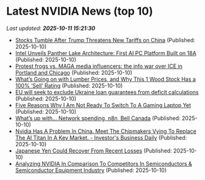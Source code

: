 # Latest NVIDIA News (top 10)
_Last updated: **2025-10-11 15:21:30**_

- [Stocks Tumble After Trump Threatens New Tariffs on China](https://biztoc.com/x/1929dd7d32e015ea) (Published: 2025-10-10)
- [Intel Unveils Panther Lake Architecture: First AI PC Platform Built on 18A](https://biztoc.com/x/55482e58c4227f81) (Published: 2025-10-10)
- [Protest frogs vs. MAGA media influencers: the info war over ICE in Portland and Chicago](https://biztoc.com/x/94d870bf014fe1d0) (Published: 2025-10-10)
- [What’s Going on with Lumber Prices, and Why This 1 Wood Stock Has a 100% ‘Sell’ Rating](https://biztoc.com/x/5435acfac904989d) (Published: 2025-10-10)
- [EU will seek to exclude Ukraine loan guarantees from deficit calculations](https://biztoc.com/x/f37da04c1267e2c5) (Published: 2025-10-10)
- [Five Reasons Why I Am Not Ready To Switch To A Gaming Laptop Yet](https://wccftech.com/reasons-desktops-are-better-for-gaming-than-laptops/) (Published: 2025-10-10)
- [What’s up with… Network spending, n8n, Bell Canada](https://www.telecomtv.com/content/access-evolution/what-s-up-with-network-spending-n8n-bell-canada-54018/) (Published: 2025-10-10)
- [Nvidia Has A Problem In China. Meet The Chipmakers Vying To Replace The AI Titan In A Key Market. - Investor's Business Daily](https://slashdot.org/firehose.pl?op=view&amp;id=179744784) (Published: 2025-10-10)
- [Japanese Yen Could Recover From Recent Losses](https://biztoc.com/x/ce798a1400ca0e04) (Published: 2025-10-10)
- [Analyzing NVIDIA In Comparison To Competitors In Semiconductors & Semiconductor Equipment Industry](https://biztoc.com/x/10181513e32161df) (Published: 2025-10-10)
